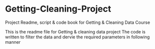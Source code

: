 # Getting-Cleaning-Project
Project Readme, script &amp; code book for Getting &amp; Cleaning Data Course

This is the readme file for Getting & cleaning data project
The code is written to filter the data and dervie the required parameters in following manner
